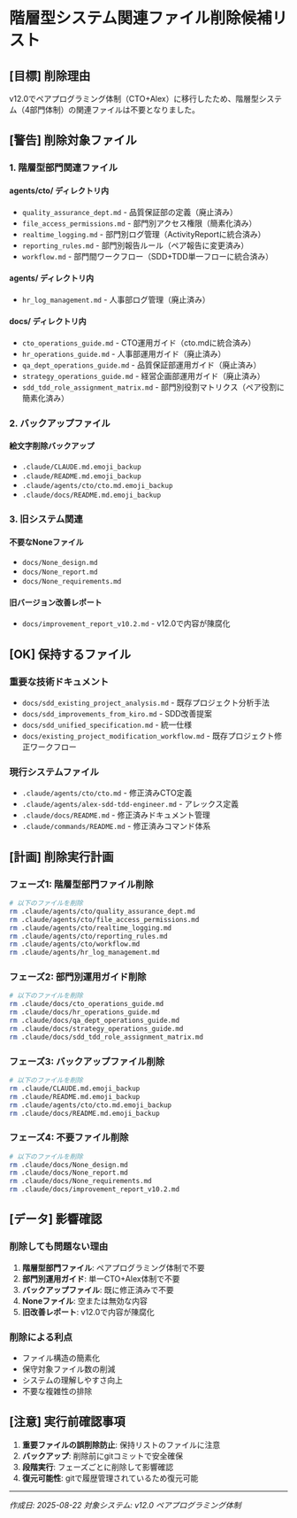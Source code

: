 # 階層型システム関連ファイル削除候補リスト

## [目標] 削除理由
v12.0でペアプログラミング体制（CTO+Alex）に移行したため、階層型システム（4部門体制）の関連ファイルは不要となりました。

## [警告] 削除対象ファイル

### 1. 階層型部門関連ファイル

#### agents/cto/ ディレクトリ内
- `quality_assurance_dept.md` - 品質保証部の定義（廃止済み）
- `file_access_permissions.md` - 部門別アクセス権限（簡素化済み）
- `realtime_logging.md` - 部門別ログ管理（ActivityReportに統合済み）
- `reporting_rules.md` - 部門別報告ルール（ペア報告に変更済み）
- `workflow.md` - 部門間ワークフロー（SDD+TDD単一フローに統合済み）

#### agents/ ディレクトリ内
- `hr_log_management.md` - 人事部ログ管理（廃止済み）

#### docs/ ディレクトリ内
- `cto_operations_guide.md` - CTO運用ガイド（cto.mdに統合済み）
- `hr_operations_guide.md` - 人事部運用ガイド（廃止済み）
- `qa_dept_operations_guide.md` - 品質保証部運用ガイド（廃止済み）
- `strategy_operations_guide.md` - 経営企画部運用ガイド（廃止済み）
- `sdd_tdd_role_assignment_matrix.md` - 部門別役割マトリクス（ペア役割に簡素化済み）

### 2. バックアップファイル

#### 絵文字削除バックアップ
- `.claude/CLAUDE.md.emoji_backup`
- `.claude/README.md.emoji_backup`
- `.claude/agents/cto/cto.md.emoji_backup`
- `.claude/docs/README.md.emoji_backup`

### 3. 旧システム関連

#### 不要なNoneファイル
- `docs/None_design.md`
- `docs/None_report.md`
- `docs/None_requirements.md`

#### 旧バージョン改善レポート
- `docs/improvement_report_v10.2.md` - v12.0で内容が陳腐化

## [OK] 保持するファイル

### 重要な技術ドキュメント
- `docs/sdd_existing_project_analysis.md` - 既存プロジェクト分析手法
- `docs/sdd_improvements_from_kiro.md` - SDD改善提案
- `docs/sdd_unified_specification.md` - 統一仕様
- `docs/existing_project_modification_workflow.md` - 既存プロジェクト修正ワークフロー

### 現行システムファイル
- `.claude/agents/cto/cto.md` - 修正済みCTO定義
- `.claude/agents/alex-sdd-tdd-engineer.md` - アレックス定義
- `.claude/docs/README.md` - 修正済みドキュメント管理
- `.claude/commands/README.md` - 修正済みコマンド体系

## [計画] 削除実行計画

### フェーズ1: 階層型部門ファイル削除
```bash
# 以下のファイルを削除
rm .claude/agents/cto/quality_assurance_dept.md
rm .claude/agents/cto/file_access_permissions.md
rm .claude/agents/cto/realtime_logging.md
rm .claude/agents/cto/reporting_rules.md
rm .claude/agents/cto/workflow.md
rm .claude/agents/hr_log_management.md
```

### フェーズ2: 部門別運用ガイド削除
```bash
# 以下のファイルを削除
rm .claude/docs/cto_operations_guide.md
rm .claude/docs/hr_operations_guide.md
rm .claude/docs/qa_dept_operations_guide.md
rm .claude/docs/strategy_operations_guide.md
rm .claude/docs/sdd_tdd_role_assignment_matrix.md
```

### フェーズ3: バックアップファイル削除
```bash
# 以下のファイルを削除
rm .claude/CLAUDE.md.emoji_backup
rm .claude/README.md.emoji_backup
rm .claude/agents/cto/cto.md.emoji_backup
rm .claude/docs/README.md.emoji_backup
```

### フェーズ4: 不要ファイル削除
```bash
# 以下のファイルを削除
rm .claude/docs/None_design.md
rm .claude/docs/None_report.md
rm .claude/docs/None_requirements.md
rm .claude/docs/improvement_report_v10.2.md
```

## [データ] 影響確認

### 削除しても問題ない理由
1. **階層型部門ファイル**: ペアプログラミング体制で不要
2. **部門別運用ガイド**: 単一CTO+Alex体制で不要
3. **バックアップファイル**: 既に修正済みで不要
4. **Noneファイル**: 空または無効な内容
5. **旧改善レポート**: v12.0で内容が陳腐化

### 削除による利点
- ファイル構造の簡素化
- 保守対象ファイル数の削減
- システムの理解しやすさ向上
- 不要な複雑性の排除

## [注意] 実行前確認事項

1. **重要ファイルの誤削除防止**: 保持リストのファイルに注意
2. **バックアップ**: 削除前にgitコミットで安全確保
3. **段階実行**: フェーズごとに削除して影響確認
4. **復元可能性**: gitで履歴管理されているため復元可能

---
*作成日: 2025-08-22*
*対象システム: v12.0 ペアプログラミング体制*
